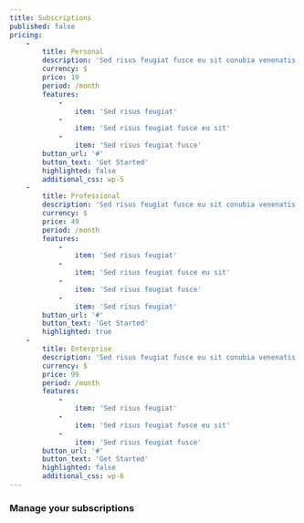 ```yaml
---
title: Subscriptions
published: false
pricing:
    -
        title: Personal
        description: 'Sed risus feugiat fusce eu sit conubia venenatis aliquet nisl cras.'
        currency: $
        price: 19
        period: /month
        features:
            -
                item: 'Sed risus feugiat'
            -
                item: 'Sed risus feugiat fusce eu sit'
            -
                item: 'Sed risus feugiat fusce'
        button_url: '#'
        button_text: 'Get Started'
        highlighted: false
        additional_css: wp-5
    -
        title: Professional
        description: 'Sed risus feugiat fusce eu sit conubia venenatis aliquet nisl cras.'
        currency: $
        price: 49
        period: /month
        features:
            -
                item: 'Sed risus feugiat'
            -
                item: 'Sed risus feugiat fusce eu sit'
            -
                item: 'Sed risus feugiat fusce'
            -
                item: 'Sed risus feugiat'
        button_url: '#'
        button_text: 'Get Started'
        highlighted: true
    -
        title: Enterprise
        description: 'Sed risus feugiat fusce eu sit conubia venenatis aliquet nisl cras.'
        currency: $
        price: 99
        period: /month
        features:
            -
                item: 'Sed risus feugiat'
            -
                item: 'Sed risus feugiat fusce eu sit'
            -
                item: 'Sed risus feugiat fusce'
        button_url: '#'
        button_text: 'Get Started'
        highlighted: false
        additional_css: wp-6
---
```


### Manage your subscriptions
